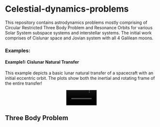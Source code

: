 # Celestial-dynamics-problems

This repository contains astrodynamics problems mostly comprising of Circular Restricted Three Body Problem and Resonance Orbits for various Solar System subspace systems and interstellar systems. The initial work comprises of Cislunar space and Jovian system with all 4 Galilean moons. 

### Examples:

#### Example1: Cislunar Natural Transfer
This example depicts a basic lunar natural transfer of a spacecraft with an initial eccentric orbit. The plots show both the inertial and rotating frame of the entire transfer!

<div align="center">
  <video src="https://github.com/user-attachments/assets/13326366-8f24-4942-b894-a80fbe8c37f6" width="100"></video> 
</div>







## Three Body Problem
